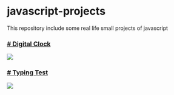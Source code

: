 # javascript-projects
This repository include some real life small projects of javascript

###  [# Digital Clock](https://github.com/manumanoj0010/javascript-projects/tree/master/digital%20clock "# DIgital Clock")
![](https://raw.githubusercontent.com/manumanoj0010/javascript-projects/master/Readme_Images/Digital_Clock.png)

### [# Typing Test](https://github.com/manumanoj0010/javascript-projects/tree/master/typing%20test "# Typing Test")
![](https://raw.githubusercontent.com/manumanoj0010/javascript-projects/master/Readme_Images/typing_tes.png)

